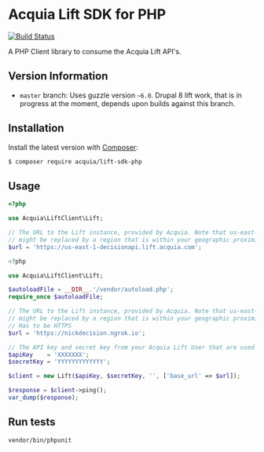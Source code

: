 # Acquia Lift SDK for PHP

[![Build Status](https://travis-ci.org/acquia/lift-sdk-php.svg)](https://travis-ci.org/acquia/lift-sdk-php)

A PHP Client library to consume the Acquia Lift API's.

## Version Information

* `master` branch: Uses guzzle version `~6.0`. Drupal 8 lift work, that is in progress at the moment, depends upon builds against this branch.

## Installation

Install the latest version with [Composer](https://getcomposer.org/):

```bash
$ composer require acquia/lift-sdk-php
```

## Usage

```php
<?php

use Acquia\LiftClient\Lift;

// The URL to the Lift instance, provided by Acquia. Note that us-east-1
// might be replaced by a region that is within your geographic proximity.
$url = 'https://us-east-1-decisionapi.lift.acquia.com';

<?php

use Acquia\LiftClient\Lift;

$autoloadFile = __DIR__.'/vendor/autoload.php';
require_once $autoloadFile;

// The URL to the Lift instance, provided by Acquia. Note that us-east-1
// might be replaced by a region that is within your geographic proximity.
// Has to be HTTPS
$url = 'https://nickdecision.ngrok.io';

// The API key and secret key from your Acquia Lift User that are used to authenticate requests to Acquia Lift.
$apiKey    = 'XXXXXXX';
$secretKey = 'YYYYYYYYYYYYY';

$client = new Lift($apiKey, $secretKey, '', ['base_url' => $url]);

$response = $client->ping();
var_dump($response);
```

## Run tests

```bash
vendor/bin/phpunit
```